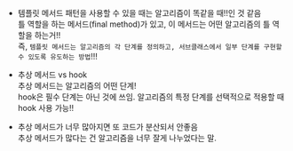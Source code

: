 - 템플릿 메서드 패턴을 사용할 수 있을 때는 알고리즘이 똑같을 때!!인 것 같음  
  틀 역할을 하는 메서드(final method)가 있고, 이 메서드는 어떤 알고리즘의 틀 역할을 하는거!!  
  즉, `템플릿 메서드는 알고리즘의 각 단계를 정의하고, 서브클래스에서 일부 단계를 구현할 수 있도록 유도하는 방법`!!!


- 추상 메서드 vs hook  
  추상 메서드는 알고리즘의 어떤 단계!  
  hook은 필수 단계는 아닌 것에 쓰임. 알고리즘의 특정 단계를 선택적으로 적용할 때 hook 사용 가능!!


- 추상 메서드가 너무 많아지면 또 코드가 분산되서 안좋음  
  추상 메서드가 많다는 건 알고리즘을 너무 잘게 나누었다는 말.

